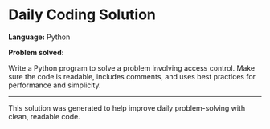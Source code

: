 # Daily Coding Solution

**Language:** Python

**Problem solved:**

Write a Python program to solve a problem involving access control. Make sure the code is readable, includes comments, and uses best practices for performance and simplicity.

---
This solution was generated to help improve daily problem-solving with clean, readable code.